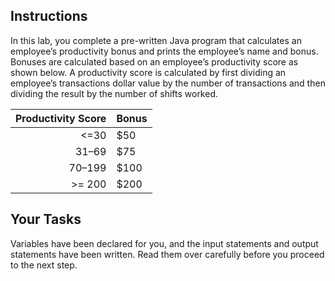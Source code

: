 ## Instructions

In this lab, you complete a pre-written Java program that calculates an employee’s productivity bonus and prints the employee’s name and bonus. Bonuses are calculated based on an employee’s productivity score as shown below. A productivity score is calculated by first dividing an employee’s transactions dollar value by the number of transactions and then dividing the result by the number of shifts worked.

| Productivity Score | Bonus |
| -----------------: | :---- |
|               <=30 | $50   |
|              31–69 | $75   |
|             70–199 | $100  |
|             >= 200 | $200  |

## Your Tasks

Variables have been declared for you, and the input statements and output statements have been written. Read them over carefully before you proceed to the next step.
